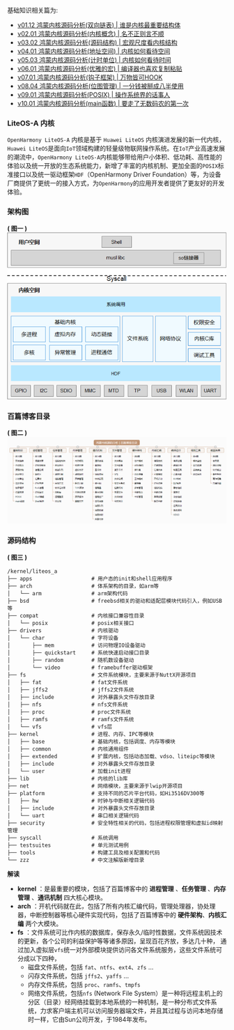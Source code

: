 
基础知识相关篇为: 

* [v01.12 鸿蒙内核源码分析(双向链表) | 谁是内核最重要结构体](/blog/01.md)
* [v02.01 鸿蒙内核源码分析(内核概念) | 名不正则言不顺](/blog/02.md)
* [v03.02 鸿蒙内核源码分析(源码结构) | 宏观尺度看内核结构](/blog/03.md)
* [v04.01 鸿蒙内核源码分析(地址空间) | 内核如何看待空间](/blog/04.md)
* [v05.03 鸿蒙内核源码分析(计时单位) | 内核如何看待时间](/blog/05.md)
* [v06.01 鸿蒙内核源码分析(优雅的宏) | 编译器也喜欢复制粘贴 ](/blog/06.md)
* [v07.01 鸿蒙内核源码分析(钩子框架) | 万物皆可HOOK ](/blog/07.md)
* [v08.04 鸿蒙内核源码分析(位图管理) | 一分钱被掰成八半使用](/blog/08.md)
* [v09.01 鸿蒙内核源码分析(POSIX) | 操作系统界的话事人 ](/blog/09.md)
* [v10.01 鸿蒙内核源码分析(main函数) | 要走了无数码农的第一次 ](/blog/10.md)


### LiteOS-A 内核

`OpenHarmony LiteOS-A` 内核是基于 `Huawei LiteOS` 内核演进发展的新一代内核，`Huawei LiteOS`是面向`IoT`领域构建的轻量级物联网操作系统。在`IoT`产业高速发展的潮流中，`OpenHarmony LiteOS-A`内核能够带给用户小体积、低功耗、高性能的体验以及统一开放的生态系统能力，新增了丰富的内核机制、更加全面的`POSIX`标准接口以及统一驱动框架`HDF`（OpenHarmony Driver Foundation）等，为设备厂商提供了更统一的接入方式，为`OpenHarmony`的应用开发者提供了更友好的开发体验。

### 架构图

**( 图一 )**
![](./assets/3/LiteOS-A.png)

### 百篇博客目录

**( 图二 )**
![](./assets/common/cate.png)

### 源码结构

**( 图三 )**

```shell
/kernel/liteos_a
├── apps                   # 用户态的init和shell应用程序
├── arch                   # 体系架构的目录，如arm等
│   └── arm                # arm架构代码
├── bsd                    # freebsd相关的驱动和适配层模块代码引入，例如USB等
├── compat                 # 内核接口兼容性目录
│   └── posix              # posix相关接口
├── drivers                # 内核驱动
│   └── char               # 字符设备
│       ├── mem            # 访问物理IO设备驱动
│       ├── quickstart     # 系统快速启动接口目录
│       ├── random         # 随机数设备驱动
│       └── video          # framebuffer驱动框架
├── fs                     # 文件系统模块，主要来源于NuttX开源项目
│   ├── fat                # fat文件系统
│   ├── jffs2              # jffs2文件系统
│   ├── include            # 对外暴露头文件存放目录
│   ├── nfs                # nfs文件系统
│   ├── proc               # proc文件系统
│   ├── ramfs              # ramfs文件系统
│   └── vfs                # vfs层
├── kernel                 # 进程、内存、IPC等模块
│   ├── base               # 基础内核，包括调度、内存等模块
│   ├── common             # 内核通用组件
│   ├── extended           # 扩展内核，包括动态加载、vdso、liteipc等模块
│   ├── include            # 对外暴露头文件存放目录
│   └── user               # 加载init进程
├── lib                    # 内核的lib库
├── net                    # 网络模块，主要来源于lwip开源项目
├── platform               # 支持不同的芯片平台代码，如Hi3516DV300等
│   ├── hw                 # 时钟与中断相关逻辑代码
│   ├── include            # 对外暴露头文件存放目录
│   └── uart               # 串口相关逻辑代码
├── security               # 安全特性相关的代码，包括进程权限管理和虚拟id映射管理
├── syscall                # 系统调用 
├── testsuites             # 单元测试用例 
├── tools                  # 构建工具及相关配置和代码
└── zzz                    # 中文注解版新增目录
```

**解读**

* **kernel** ：是最重要的模块，包括了百篇博客中的 **进程管理** 、**任务管理** 、**内存管理** 、**通讯机制** 四大核心模块。
* **arch** ：开机代码就在此，包括了所有内核汇编代码，管理处理器，协处理器，中断控制器等核心硬件实现代码，包括了百篇博客中的 **硬件架构**、**内核汇编** 两个大模块。
* **fs** ：文件系统可比作内核的数据库，保存永久/临时性数据，文件系统因技术的更新，各个公司的利益保护等等诸多原因，呈现百花齐放，多达几十种， 通过加入虚拟层`vfs`统一对外部模块提供访问各文件系统服务，这些文件系统可分成以下四种，
  * 磁盘文件系统，包括 `fat`、`ntfs`、`ext4`、`zfs` ...
  * 闪存文件系统，包括 `jffs2`、`yaffs` ...
  * 内存文件系统，包括 `proc`、`ramfs`、`tmpfs`  
  * 网络文件系统，包括`nfs` (Network File System）是一种将远程主机上的分区（目录）经网络挂载到本地系统的一种机制，是一种分布式文件系统，力求客户端主机可以访问服务器端文件，并且其过程与访问本地存储时一样，它由Sun公司开发，于1984年发布。

